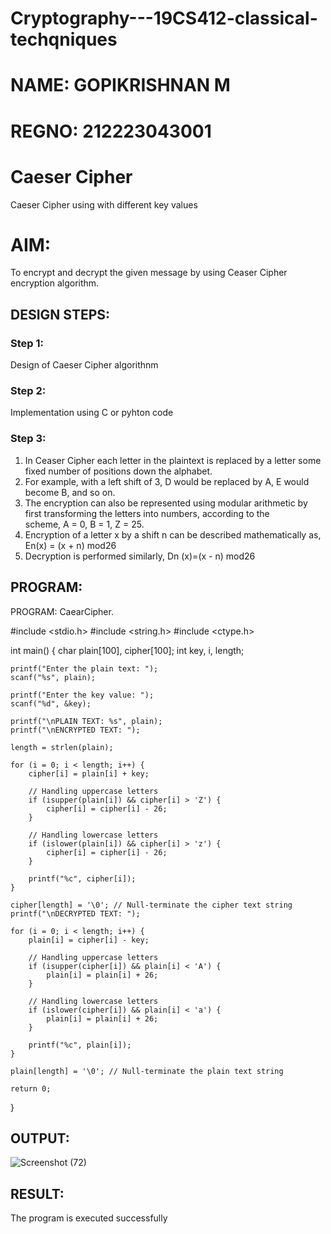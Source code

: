 # Cryptography---19CS412-classical-techqniques
# NAME: GOPIKRISHNAN M
# REGNO: 212223043001
# Caeser Cipher
Caeser Cipher using with different key values

# AIM:

To encrypt and decrypt the given message by using Ceaser Cipher encryption algorithm.


## DESIGN STEPS:

### Step 1:

Design of Caeser Cipher algorithnm 

### Step 2:

Implementation using C or pyhton code

### Step 3:

1.	In Ceaser Cipher each letter in the plaintext is replaced by a letter some fixed number of positions down the alphabet.
2.	For example, with a left shift of 3, D would be replaced by A, E would become B, and so on.
3.	The encryption can also be represented using modular arithmetic by first transforming the letters into numbers, according to the   
    scheme, A = 0, B = 1, Z = 25.
4.	Encryption of a letter x by a shift n can be described mathematically as,
                       En(x) = (x + n) mod26
5.	Decryption is performed similarly,
                       Dn (x)=(x - n) mod26


## PROGRAM:
PROGRAM:
CaearCipher.

#include <stdio.h>
#include <string.h>
#include <ctype.h>

int main() {
    char plain[100], cipher[100];
    int key, i, length;

    printf("Enter the plain text: ");
    scanf("%s", plain);

    printf("Enter the key value: ");
    scanf("%d", &key);

    printf("\nPLAIN TEXT: %s", plain);
    printf("\nENCRYPTED TEXT: ");

    length = strlen(plain);
    
    for (i = 0; i < length; i++) {
        cipher[i] = plain[i] + key;

        // Handling uppercase letters
        if (isupper(plain[i]) && cipher[i] > 'Z') {
            cipher[i] = cipher[i] - 26;
        }

        // Handling lowercase letters
        if (islower(plain[i]) && cipher[i] > 'z') {
            cipher[i] = cipher[i] - 26;
        }

        printf("%c", cipher[i]);
    }

    cipher[length] = '\0'; // Null-terminate the cipher text string
    printf("\nDECRYPTED TEXT: ");

    for (i = 0; i < length; i++) {
        plain[i] = cipher[i] - key;

        // Handling uppercase letters
        if (isupper(cipher[i]) && plain[i] < 'A') {
            plain[i] = plain[i] + 26;
        }

        // Handling lowercase letters
        if (islower(cipher[i]) && plain[i] < 'a') {
            plain[i] = plain[i] + 26;
        }

        printf("%c", plain[i]);
    }

    plain[length] = '\0'; // Null-terminate the plain text string

    return 0;
}

## OUTPUT:
![Screenshot (72)](https://github.com/user-attachments/assets/97332781-460f-4ffc-9339-68a13d699b99)


## RESULT:
The program is executed successfully


 



















